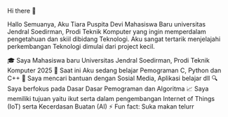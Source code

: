 Hi there 👋

Hallo Semuanya, Aku Tiara Puspita Devi 
Mahasiswa Baru universitas Jendral Soedirman, Prodi Teknik Komputer yang ingin memperdalam pengetahuan dan skiil dibidang Teknologi. Aku sangat tertarik menjelajahi perkembangan Teknologi dimulai dari project kecil.

🎓 Saya Mahasiswa baru Universitas Jendral Soedirman, Prodi Teknik Komputer 2025
🌱 Saat ini Aku sedang belajar Pemograman C, Python dan C++
🤔 Saya mencari bantuan dengan Sosial Media, Aplikasi belajar dll
🔍 Saya berfokus pada Dasar Dasar Pemograman dan Algoritma
📈 Saya memiliki tujuan yaitu ikut serta dalam pengembangan Internet of Things (IoT) serta Kecerdasan Buatan (AI)
⚡ Fun fact: Suka makan telurr

